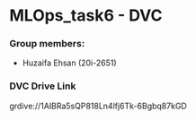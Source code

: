 # MLOps_task6 - DVC

### Group members:
- Huzaifa Ehsan (20i-2651)

### DVC Drive Link
grdive://1AIBRa5sQP818Ln4lfj6Tk-6Bgbq87kGD
